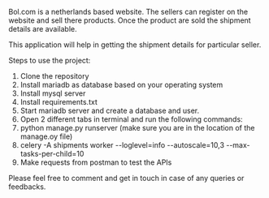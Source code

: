 Bol.com is a netherlands based website. The sellers can register on the website and sell there products. Once the product are sold the shipment details are available. 

This application will help in getting the shipment details for particular seller.

Steps to use the project:

1. Clone the repository
2. Install mariadb as database based on your operating system
3. Install mysql server
4. Install requirements.txt
5. Start mariadb server and create a database and user.
6. Open 2 different tabs in terminal and run the following commands:
  1. python manage.py runserver (make sure you are in the location of the manage.oy file)
  2. celery -A shipments worker --loglevel=info --autoscale=10,3 --max-tasks-per-child=10
7. Make requests from postman to test the APIs

Please feel free to comment and get in touch in case of any queries or feedbacks.
